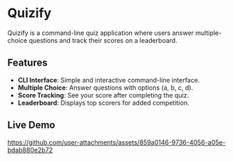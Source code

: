 # Quizify

Quizify is a command-line quiz application where users answer multiple-choice questions and track their scores on a leaderboard.

## Features

- **CLI Interface**: Simple and interactive command-line interface.
- **Multiple Choice**: Answer questions with options (a, b, c, d).
- **Score Tracking**: See your score after completing the quiz.
- **Leaderboard**: Displays top scorers for added competition.

## Live Demo
https://github.com/user-attachments/assets/859a0146-9736-4056-a05e-bdab880e2b72

